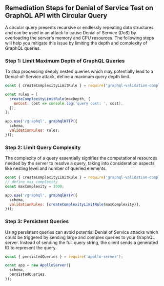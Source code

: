 

## Remediation Steps for Denial of Service Test on GraphQL API with Circular Query
A circular query presents recursive or endlessly repeating data structures and can be used in an attack to cause Denial of Service (DoS) by overloading the server's memory and CPU resources. The following steps will help you mitigate this issue by limiting the depth and complexity of GraphQL queries.
### Step 1: Limit Maximum Depth of GraphQL Queries
To stop processing deeply nested queries which may potentially lead to a Denial-of-Service attack, define a maximum query depth limit.
```javascript
const { createComplexityLimitRule } = require('graphql-validation-complexity');

const rules = [
  createComplexityLimitRule(maxDepth, {
    onCost: cost => console.log('query cost: ', cost),
  }),
];

app.use('/graphql', graphqlHTTP({
  schema,
  validationRules: rules,
}));
```
### Step 2: Limit Query Complexity
The complexity of a query essentially signifies the computational resources needed by the server to resolve a query, taking into consideration aspects like nesting level and number of queried elements.

```javascript
const { createComplexityLimitRule } = require('graphql-validation-complexity');
// define max complexity
const maxComplexity = 1000;

app.use('/graphql', graphqlHTTP({
  schema,
  validationRules: [createComplexityLimitRule(maxComplexity)],
}));
```
### Step 3: Persistent Queries
Using persistent queries can avoid potential Denial of Service attacks which could be triggered by sending large and complex queries to your GraphQL server. Instead of sending the full query string, the client sends a generated ID to represent the query.
```javascript
const { persistedQueries } = require('apollo-server');

const app = new ApolloServer({
  schema,
  persistedQueries,
});
```